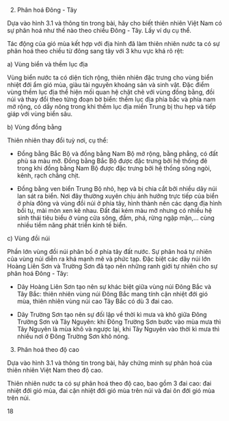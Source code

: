 2. Phân hoá Đông - Tây

Dựa vào hình 3.1 và thông tin trong bài, hãy cho biết thiên nhiên Việt Nam có sự phân hoá như thế nào theo chiều Đông - Tây. Lấy ví dụ cụ thể.

Tác động của gió mùa kết hợp với địa hình đã làm thiên nhiên nước ta có sự phân hoá theo chiều từ đông sang tây với 3 khu vực khá rõ rệt:

a) Vùng biển và thềm lục địa

Vùng biển nước ta có diện tích rộng, thiên nhiên đặc trưng cho vùng biển nhiệt đới ẩm gió mùa, giàu tài nguyên khoáng sản và sinh vật. Đặc điểm vùng thềm lục địa thể hiện mối quan hệ chặt chẽ với vùng đồng bằng, đồi núi và thay đổi theo từng đoạn bờ biển: thềm lục địa phía bắc và phía nam mở rộng, có dầy nông trong khi thềm lục địa miền Trung bị thu hẹp và tiếp giáp với vùng biển sâu.

b) Vùng đồng bằng

Thiên nhiên thay đổi tuỳ nơi, cụ thể:

- Đồng bằng Bắc Bộ và đồng bằng Nam Bộ mở rộng, bằng phẳng, có đất phù sa màu mỡ. Đồng bằng Bắc Bộ được đặc trưng bởi hệ thống đê trong khi đồng bằng Nam Bộ được đặc trưng bởi hệ thống sông ngòi, kênh, rạch chằng chịt.

- Đồng bằng ven biển Trung Bộ nhỏ, hẹp và bị chia cắt bởi nhiều dãy núi lan sát ra biển. Nơi đây thường xuyên chịu ảnh hưởng trực tiếp của biển ở phía đông và vùng đồi núi ở phía tây, hình thành nên các dạng địa hình bồi tụ, mài mòn xen kẽ nhau. Đất đai kém màu mỡ nhưng có nhiều hệ sinh thái tiêu biểu ở vùng cửa sông, đầm, phá, rừng ngập mặn,... cùng nhiều tiềm năng phát triển kinh tế biển.

c) Vùng đồi núi

Phần lớn vùng đồi núi phân bố ở phía tây đất nước. Sự phân hoá tự nhiên của vùng núi diễn ra khá mạnh mẽ và phức tạp. Đặc biệt các dãy núi lớn Hoàng Liên Sơn và Trường Sơn đã tạo nên những ranh giới tự nhiên cho sự phân hoá Đông - Tây:

- Dãy Hoàng Liên Sơn tạo nên sự khác biệt giữa vùng núi Đông Bắc và Tây Bắc: thiên nhiên vùng núi Đông Bắc mang tính cận nhiệt đới gió mùa, thiên nhiên vùng núi cao Tây Bắc có dù 3 đai cao.

- Dãy Trường Sơn tạo nên sự đối lập về thời kì mưa và khô giữa Đông Trường Sơn và Tây Nguyên: khi Đông Trường Sơn bước vào mùa mưa thì Tây Nguyên là mùa khô và ngược lại, khi Tây Nguyên vào thời kì mưa thì nhiều nơi ở Đông Trường Sơn khô nóng.

3. Phân hoá theo độ cao

Dựa vào hình 3.1 và thông tin trong bài, hãy chứng minh sự phân hoá của thiên nhiên Việt Nam theo độ cao.

Thiên nhiên nước ta có sự phân hoá theo độ cao, bao gồm 3 đai cao: đai nhiệt đới gió mùa, đai cận nhiệt đới gió mùa trên núi và đai ôn đới gió mùa trên núi.

18